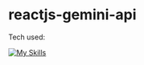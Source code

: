 # reactjs-gemini-api
Tech used:

[![My Skills](https://skillicons.dev/icons?i=html,css,js,react)](https://skillicons.dev)